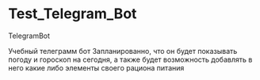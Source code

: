 # Test_Telegram_Bot
 TelegramBot

 Учебный телеграмм бот
 Запланированно, что он будет показывать погоду и гороскоп на сегодня, а также будет возможность добавлять в него какие либо элементы своего рациона питания
